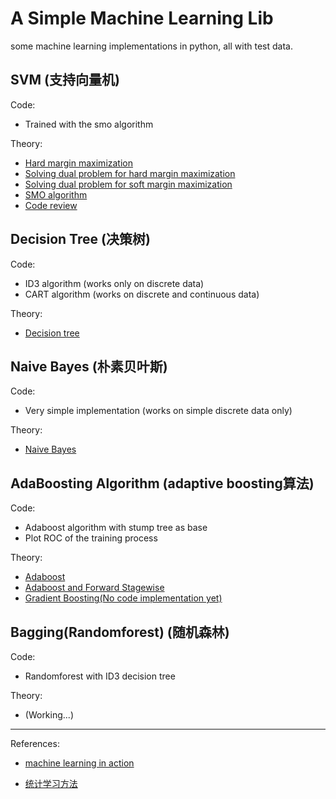 # A Simple Machine Learning Lib
some machine learning implementations in python, all with test data.

## SVM (支持向量机)

Code:
 - Trained with the smo algorithm

Theory:
 - [Hard margin maximization](http://xxuan.me/2016-05-11-SVM.html)
 - [Solving dual problem for hard margin maximization](http://xxuan.me/2016-05-12-SVM2_1.html)
 - [Solving dual problem for soft margin maximization](http://xxuan.me/2016-05-12-SVM2_2.html)
 - [SMO algorithm](http://xxuan.me/2016-05-14-SMO.html)
 - [Code review](http://xxuan.me/2016-05-16-SMO-implementation.html)

## Decision Tree (决策树)

Code:
 - ID3 algorithm (works only on discrete data)
 - CART algorithm (works on discrete and continuous data)

Theory:
 - [Decision tree](http://xxuan.me/2016-05-22-decision-tree.html)

## Naive Bayes (朴素贝叶斯)
Code:
 - Very simple implementation (works on simple discrete data only)

Theory:
 - [Naive Bayes](http://xxuan.me/2016-06-01-naive-bayes.html)

## AdaBoosting Algorithm (adaptive boosting算法)
Code:
 - Adaboost algorithm with stump tree as base
 - Plot ROC of the training process

Theory:
 - [Adaboost](http://xxuan.me/2016-06-06-adaboost.html)
 - [Adaboost and Forward Stagewise](http://xxuan.me/2016-06-22-forward-stagewise-algorithm.html)
 - [Gradient Boosting(No code implementation yet)](http://xxuan.me/2016-06-24-gradient-boosting.html)

## Bagging(Randomforest) (随机森林)
Code:
 - Randomforest with ID3 decision tree

Theory:
 - (Working...)

---

References: 
 - [machine learning in action](http://www.amazon.com/Machine-Learning-Action-Peter-Harrington/dp/1617290181/ref=sr_1_1?s=books&ie=UTF8&qid=1463470227&sr=1-1&keywords=machine+learning+in+action)

 - [统计学习方法](https://www.amazon.cn/%E7%BB%9F%E8%AE%A1%E5%AD%A6%E4%B9%A0%E6%96%B9%E6%B3%95-%E6%9D%8E%E8%88%AA/dp/B007TSFMTA/ref=sr\_1\_1?ie=UTF8&qid=1466746855&sr=8-1&keywords=%E7%BB%9F%E8%AE%A1%E5%AD%A6%E4%B9%A0%E6%96%B9%E6%B3%95)

